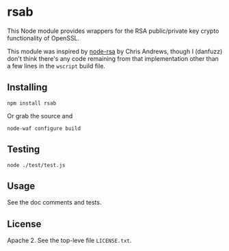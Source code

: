 rsab
====

This Node module provides wrappers for the RSA public/private key
crypto functionality of OpenSSL.

This module was inspired by
[node-rsa](https://github.com/chrisa/node-rsa) by Chris Andrews,
though I (danfuzz) don't think there's any code remaining from that
implementation other than a few lines in the `wscript` build file.

Installing
----------

```shell
npm install rsab
```

Or grab the source and

```shell
node-waf configure build
```

Testing
-------

```shell
node ./test/test.js
```

Usage
-----

See the doc comments and tests.

License
-------

Apache 2. See the top-leve file `LICENSE.txt`.
